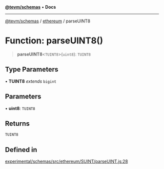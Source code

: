 [**@tevm/schemas**](../../README.md) • **Docs**

***

[@tevm/schemas](../../modules.md) / [ethereum](../README.md) / parseUINT8

# Function: parseUINT8()

> **parseUINT8**\<`TUINT8`\>(`uint8`): `TUINT8`

## Type Parameters

• **TUINT8** *extends* `bigint`

## Parameters

• **uint8**: `TUINT8`

## Returns

`TUINT8`

## Defined in

[experimental/schemas/src/ethereum/SUINT/parseUINT.js:28](https://github.com/evmts/tevm-monorepo/blob/main/experimental/schemas/src/ethereum/SUINT/parseUINT.js#L28)
